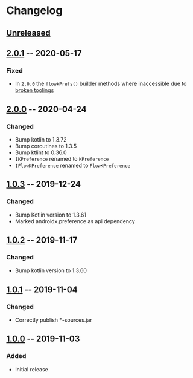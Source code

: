# Changelog

## [Unreleased]

## [2.0.1] -- 2020-05-17

### Fixed

* In `2.0.0` the `flowkPrefs()` builder methods where inaccessible due to [broken toolings](https://github.com/sphrak/Flowkprefs/issues/5)

## [2.0.0] -- 2020-04-24

### Changed

* Bump kotlin to 1.3.72
* Bump coroutines to 1.3.5
* Bump ktlint to 0.36.0
* `IKPreference` renamed to `KPreference`
* `IFlowKPreference` renamed to `FlowKPreference`

## [1.0.3] -- 2019-12-24

### Changed

* Bump Kotlin version to 1.3.61
* Marked androidx.preference as api dependency

## [1.0.2] -- 2019-11-17

### Changed

* Bump kotlin version to 1.3.60

## [1.0.1] -- 2019-11-04

### Changed

* Correctly publish *-sources.jar

## [1.0.0] -- 2019-11-03

### Added

* Initial release

[Unreleased]: https://github.com/sphrak/Flowkprefs/compare/2.0.1...HEAD
[2.0.1]: https://github.com/sphrak/Flowkprefs/compare/2.0.0...2.0.1
[2.0.0]: https://github.com/sphrak/Flowkprefs/compare/1.0.3...2.0.0
[1.0.3]: https://github.com/sphrak/Flowkprefs/compare/1.0.2...1.0.3
[1.0.2]: https://github.com/sphrak/Flowkprefs/compare/1.0.1...1.0.2
[1.0.1]: https://github.com/sphrak/Flowkprefs/compare/1.0.0...1.0.1
[1.0.0]: https://github.com/sphrak/Flowkprefs/releases/tag/1.0.0